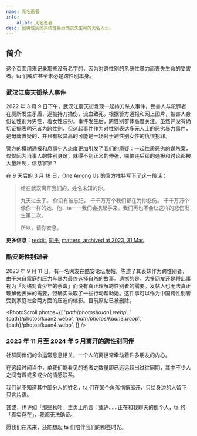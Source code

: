 ```yaml
---
name: 无名逝者
info:
    alias: 无名逝者
desc: 因跨性别的系统性暴力而丧失生命的无名人士。
---
```


## 简介

这个页面用来记录那些没有名字的，因为对跨性别的系统性暴力而丧失生命的受害者。ta 们或许甚至未必是跨性别本身。

### 武汉江宸天街杀人事件

2022 年 3 月 9 日下午，武汉江宸天街发现一起持刀杀人事件，受害人与犯罪者在厕所发生矛盾，遂被持刀捅伤，流血致死。根据警方通报和网上图片，被害人身份证性别为男性，着女性装扮。事件发生后，跨性别群体高度关注。虽然并没有确切证据表明死者为跨性别，但这起事件作为对性别表达多元人士的恶劣暴力事件，是毋庸置疑的，并且有极其高的可能是一场对于跨性别女性的仇恨犯罪。

警方的模糊通报和息事宁人态度更加引发了我们的质疑：一起性质恶劣的谋杀案，仅仅因为当事人的性别身份，就得不到正义的伸张，哪怕连后续的通报和讨论都被大量压制，信息寥寥？

在 9 天后的 3 月 18 日，One Among Us 的官方推特写下了这一段话：

> 给在武汉离开我们的，姓名未知的你。
>
> 九天过去了。
> 你没有被忘记。
> 千千万万个我们都在为你悲伤。
> 千千万万个像你一样的她、他、taーー我们会携起手来。我们再也不会让这样的悲伤发生第二次。
>
> 所以，请你安息。

**更多信息**：[reddit](https://www.reddit.com/r/China_irl/comments/tb0sen/%E6%AD%A6%E6%B1%89%E5%A4%A9%E8%A1%97%E5%8F%91%E7%94%9F%E6%9D%80%E4%BA%BA%E6%A1%88%E7%96%91%E4%BC%BC%E6%98%AF%E5%AF%B9%E8%B7%A8%E6%80%A7%E5%88%AB%E5%A5%B3%E6%80%A7%E7%9A%84%E4%BB%87%E6%81%A8%E7%8A%AF%E7%BD%AA%E7%9B%B8%E5%85%B3%E8%AF%9D%E9%A2%98%E5%92%8C%E5%BE%AE%E5%8D%9A%E6%AD%A3%E8%A2%AB%E5%A4%A7%E9%87%8F%E5%88%A0%E9%99%A4/), [知乎](https://zhuanlan.zhihu.com/p/478944139), [matters, archived at 2023, 31 Mar.](https://web.archive.org/web/20230331121307/https://matters.news/@cprpoffice/254661-%E6%AD%A6%E6%B1%89%E5%A4%A9%E8%A1%97%E6%9D%80%E4%BA%BA%E6%A1%88%E5%88%9D%E6%AD%A5%E6%8E%A2%E7%A9%B6-%E6%AD%BB%E8%80%85%E5%88%B0%E5%BA%95%E6%98%AF%E4%B8%8D%E6%98%AF%E8%B7%A8%E6%80%A7%E5%88%AB%E5%A5%B3%E6%80%A7-bafyreicv5icunxpsd2jxfdfkxhk5p4waxyxge7c4cvektwtyzkjfqjoreu)

### 酷安跨性别逝者

2023 年 9 月 11 日，有一名网友在酷安论坛发帖，陈述了其表妹作为跨性别者，由于来自家庭的压力与暴力最终选择自杀的故事。遗憾的是，大多网友还是将此事视为「网络对青少年的荼毒」而没有真正理解跨性别者的需要。发帖人也无法真正理解他表妹的需要，但确实采取了一些行动帮助她。这件事可以作为中国跨性别者受到家庭社会两方面的压迫的缩影。目前原帖已被删除。

<PhotoScroll photos={[ '${path}/photos/kuan1.webp', '${path}/photos/kuan2.webp',  '${path}/photos/kuan3.webp',  '${path}/photos/kuan4.webp', ]} />

### 2023 年 11 月至 2024 年 5 月离开的跨性别同伴

社群同伴们的命运常息息相关，一个人的离世常牵动着许多朋友的内心。

在这段时间当中，单我们能看见的逝者之数量即已远远超出过往同期，其中不少人之间有着或多或少的情感联系。

我们尚不知道其中部分人的姓名，ta 们在某个角落悄悄离开，只给身边的人留下只言片语。

甚或，也许如「那些秋叶」主页上所言：或许……正在和我聊天的那个人，ta 的「真实存在」，我都无法确证。

愿我们在未来，还能想起 ta 们陪伴我们的那些时光。

